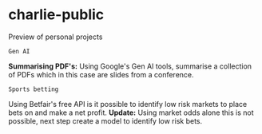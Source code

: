 # charlie-public
Preview of personal projects

`Gen AI`

**Summarising PDF's:** Using Google's Gen AI tools, summarise a collection of PDFs which in this case are slides from a conference.

`Sports betting` 

Using Betfair's free API is it possible to identify low risk markets to place bets on and make a net profit.
**Update:** Using market odds alone this is not possible, next step create a model to identify low risk bets.
